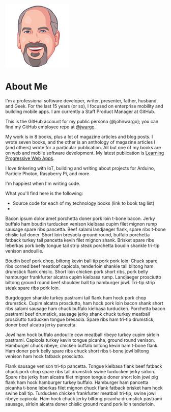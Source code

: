 ![JMW Avatar](https://github.com/johnwargo/johnwargo/blob/master/images/jmw-avatar-200.png)

# About Me

I'm a professional software developer, writer, presenter, father, husband, and Geek. For the last 15 years (or so), I focused on enterprise mobility and building mobile apps. I am currently a Staff Product Manager at GitHub.

This is the GitHub account for my public persona (@johnwargo); you can find my GitHub employee repo at [@jwargo](https://github.com/jwargo).

My work is in 8 books, plus a lot of magazine articles and blog posts. I wrote seven books, and the other is an anthology of magazine articles I (and others) wrote for a particular publication. All but one of my books are on web and mobile software development. My latest publication is [Learning Progressive Web Apps](https://learningpwa.com).

I love tinkering with IoT, building and writing about projects for Arduino, Particle Photon, Raspberry Pi, and more.

I'm happiest when I'm writing code.

What you'll find here is the following:

* Source code for each of my technology books (link to book tag list)
* 

Bacon ipsum dolor amet porchetta doner pork loin t-bone bacon. Jerky buffalo ham boudin turducken venison kielbasa cupim filet mignon rump sausage spare ribs pancetta. Beef salami landjaeger flank, spare ribs t-bone chislic tail doner. Short loin bresaola ground round, buffalo porchetta fatback turkey tail pancetta kevin filet mignon shank. Brisket spare ribs leberkas pork belly tongue tail strip steak porchetta boudin shankle tri-tip venison andouille.

Boudin beef pork chop, biltong kevin ball tip pork pork loin. Chuck spare ribs corned beef meatloaf capicola, tenderloin shankle tail biltong ham drumstick flank chislic. Short loin chicken pork short ribs, pork belly hamburger frankfurter alcatra cupim kielbasa rump. Landjaeger prosciutto biltong ground round beef shoulder ball tip hamburger jowl. Tri-tip strip steak spare ribs pork loin.

Burgdoggen shankle turkey pastrami tail flank ham hock pork chop drumstick. Cupim alcatra prosciutto, ham hock pork loin bacon shank short ribs salami sausage ham chuck buffalo kielbasa turducken. Porchetta bacon pastrami beef drumstick, sausage jerky shank chuck turkey meatball prosciutto turducken tongue bresaola. Spare ribs ham tri-tip drumstick, doner beef alcatra jerky pancetta.

Jowl ham hock buffalo andouille cow meatball ribeye turkey cupim sirloin pastrami. Capicola turkey kevin tongue picanha, ground round venison. Hamburger chuck ribeye, chicken buffalo biltong kevin ham t-bone flank. Ham doner pork belly spare ribs chuck short ribs t-bone jowl biltong venison ham hock fatback prosciutto.

Flank sausage venison tri-tip pancetta. Tongue kielbasa flank beef fatback chuck pork chop spare ribs tail drumstick swine turducken jerky sirloin. Spare ribs jerky ham alcatra filet mignon tongue doner short loin jowl pig flank ham hock hamburger turkey buffalo. Hamburger ham pancetta picanha t-bone leberkas filet mignon chuck flank fatback brisket ham hock swine ball tip. Turducken chicken frankfurter meatball tri-tip, swine jowl ribeye capicola. Ham hock chuck jerky biltong picanha drumstick pastrami sausage, sirloin alcatra doner chislic ground round pork loin tenderloin.

<!--
**johnwargo/johnwargo** is a ✨ _special_ ✨ repository because its `README.md` (this file) appears on your GitHub profile.

Here are some ideas to get you started:

- 🔭 I’m currently working on ...
- 🌱 I’m currently learning ...
- 👯 I’m looking to collaborate on ...
- 🤔 I’m looking for help with ...
- 💬 Ask me about ...
- 📫 How to reach me: ...
- 😄 Pronouns: ...
- ⚡ Fun fact: ...
-->
